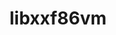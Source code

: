 ---
title: "libxxf86vm"
layout: cache
categories: [package, v0.18.0]
meta: {"versions": ["1.1.4"], "compilers": ["gcc@=7.5.0"], "oss": ["ubuntu18.04"], "platforms": ["linux"], "targets": ["x86_64"], "stacks": ["data-vis-sdk", "root"], "num_specs": 1, "num_specs_by_stack": {"root": 1, "data-vis-sdk": 1}}
spec_details: [{"hash": "qfljlcryhrvjgstwbu77g47glfxlkbfb", "compiler": "gcc@=7.5.0", "versions": ["1.1.4"], "os": "ubuntu18.04", "platform": "linux", "target": "x86_64", "variants": [], "stacks": ["root", "data-vis-sdk"], "size": "-", "tarball": "https://binaries.spack.io/releases/v0.18.0/build_cache/linux-ubuntu18.04-x86_64/gcc-7.5.0/libxxf86vm-1.1.4/linux-ubuntu18.04-x86_64-gcc-7.5.0-libxxf86vm-1.1.4-qfljlcryhrvjgstwbu77g47glfxlkbfb.spack"}]
---